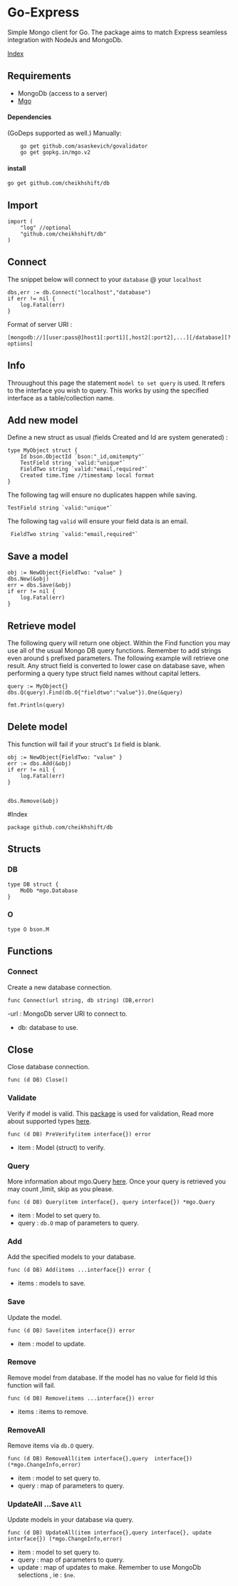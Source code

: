 # Go-Express


Simple Mongo client for Go. The package aims to match Express seamless integration with NodeJs and MongoDb.

[Index](#index)

## Requirements

 - MongoDb (access to a server)
 - [Mgo](https://godoc.org/labix.org/v2/mgo#Query) 

	
#### Dependencies
(GoDeps supported as well.)
Manually:

		go get github.com/asaskevich/govalidator
		go get gopkg.in/mgo.v2

#### install
	
	go get github.com/cheikhshift/db


## Import

	import (
		"log" //optional
		"github.com/cheikhshift/db"
	)

## Connect

The snippet below will connect to your `database` @ your `localhost`

	dbs,err := db.Connect("localhost","database") 
	if err != nil {
		log.Fatal(err)
	}

Format of server URI : 

	[mongodb://][user:pass@]host1[:port1][,host2[:port2],...][/database][?options]

## Info
Throuughout this page the statement `model to set query` is used. It refers to the interface you wish to query. This works by using the specified interface as a table/collection name.

## Add new model

Define a new struct as usual (fields Created and Id are system generated) :

	type MyObject struct {
		Id bson.ObjectId `bson:"_id,omitempty"`
		TestField string `valid:"unique"`
		FieldTwo string `valid:"email,required"`
		Created time.Time //timestamp local format
	}

The following tag will ensure no duplicates happen while saving. 

	TestField string `valid:"unique"`

The following tag `valid` will ensure your field data is an email.

	 FieldTwo string `valid:"email,required"`

## Save a model
	
	obj := NewObject{FieldTwo: "value" }
	dbs.New(&obj)	
	err = dbs.Save(&obj)
	if err != nil {
		log.Fatal(err)
	}

## Retrieve model

The following query will return one object. Within the Find function you may use all of the usual Mongo DB query functions. Remember to add strings even around `$` prefixed parameters. The following example will retrieve one result. Any struct field is converted to lower case on database save, when performing a query type struct field names without capital letters. 

	query := MyObject{}
	dbs.Q(query).Find(db.O{"fieldtwo":"value"}).One(&query)

	fmt.Println(query)

## Delete model
This function will fail if your struct's `Id` field is blank.

	obj := NewObject{FieldTwo: "value" }
	err := dbs.Add(&obj)	
	if err != nil {
		log.Fatal(err)
	}
	
	
	dbs.Remove(&obj)


#Index
	
	package github.com/cheikhshift/db

## Structs

### DB
	type DB struct {
		MoDb *mgo.Database
	}
	
### O
	type O bson.M
	

## Functions

### Connect
Create a new database connection.

	func Connect(url string, db string) (DB,error)

-url : MongoDb server URI to connect to.
- db: database to use.


## Close

Close database connection.

	func (d DB) Close()

### Validate
Verify if model is valid. This [package](https://github.com/asaskevich/govalidator) is used for validation, Read more about supported types [here](https://github.com/asaskevich/govalidator).

	func (d DB) PreVerify(item interface{}) error

- item : Model (struct) to verify.

### Query
More information about mgo.Query [here](https://godoc.org/labix.org/v2/mgo#Query). Once your query is retrieved you may count ,limit, skip as you please.

	func (d DB) Query(item interface{}, query interface{}) *mgo.Query

- item : Model to set query to.
- query : `db.O`  map of parameters to query.


### Add
Add the specified models to your database.

	func (d DB) Add(items ...interface{}) error {

- items : models to save.

### Save
Update the model.

	func (d DB) Save(item interface{}) error


- item : model to update.


### Remove
Remove model from database. If the model has no value for field Id this function will fail.

	func (d DB) Remove(items ...interface{}) error 

- items : items to remove.

### RemoveAll
Remove items via `db.O` query.


	func (d DB) RemoveAll(item interface{},query  interface{}) (*mgo.ChangeInfo,error)


- item : model to set query to.
- query :  map of parameters to query.

### UpdateAll ...Save `All` 
Update models in your database via query.

	func (d DB) UpdateAll(item interface{},query interface{}, update interface{}) (*mgo.ChangeInfo,error) 

- item : model to set query to.
- query : map of parameters to query.
- update : map of updates to make. Remember to use MongoDb selections , ie : `$ne`.
